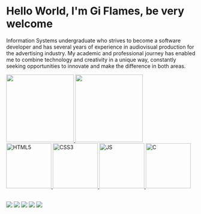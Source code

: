 # Hello World, I'm Gi Flames, be very welcome 
<p>Information Systems undergraduate who strives to become a software developer and has several years of experience in audiovisual production for the advertising industry.
  My academic and professional journey has enabled me to combine technology and creativity in a unique way, constantly seeking opportunities to innovate and make the difference in both areas.</p>
  
  <table>
  <a href="https://github.com/giflames">
     <img height="180em" src="https://github-readme-stats.vercel.app/api?username=giflames&show_icons=true&theme=tokyonight&include_all_commits=true&count_private=true"/> 
    <img height="180em" src="https://github-readme-stats.vercel.app/api/top-langs/?username=giflames&layout=compact&langs_count=6&theme=tokyonight"/> <br>
   <img src="https://img.icons8.com/color/2x/html-5.png" width="120" alt="HTML5">
    <img src="https://img.icons8.com/color/2x/css3.png" width="120" alt="CSS3">
    <img src="https://img.icons8.com/color/2x/javascript.png" width="120" alt="JS">
    <img src="https://img.icons8.com/color/2x/c.png" width="120" alt="C">
    
  </table> 
    
  <div>
  <a href="https://www.instagram.com/giflames/" target="_blank"><img src="https://img.shields.io/badge/-Instagram-%23333?style=for-the-badge&logo=instagram&logoColor=white" target="_blank" target="_blank"></a>
  <a href="https://www.tiktok.com/@giflames" target="_blank"><img src="https://img.shields.io/badge/-TikTok-%23333?style=for-the-badge&logo=tiktok&logoColor=white" target="_blank" target="_blank"></a>
  <a href="https://www.giflames.com" target="_blank"><img src="https://img.shields.io/badge/-Website-%23333?style=for-the-badge&logo=googlechrome&logoColor=white" target="_blank" target="_blank"></a>
  <a href = "mailto: giovanashammass@gmail.com"><img src="https://img.shields.io/badge/-Gmail-%23333?style=for-the-badge&logo=gmail&logoColor=white" target="_blank"></a>
  <a href="https://www.linkedin.com/in/giovana-shammass-2a4483139/" target="_blank"><img src="https://img.shields.io/badge/-LinkedIn-%23333?style=for-the-badge&logo=linkedin&logoColor=white" target="_blank" target="_blank"></a>
  </div>
 
